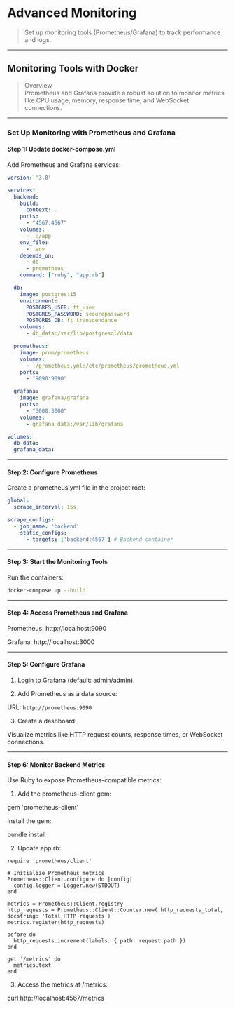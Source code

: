 
# Advanced Monitoring

>Set up monitoring tools (Prometheus/Grafana) to track performance and logs.

---

## Monitoring Tools with Docker

> Overview  
> Prometheus and Grafana provide a robust solution to monitor metrics like CPU usage, memory, response time, and WebSocket connections.


---

### Set Up Monitoring with Prometheus and Grafana

#### Step 1: Update docker-compose.yml

Add Prometheus and Grafana services:

```yaml
version: '3.8'

services:
  backend:
    build:
      context: .
    ports:
      - "4567:4567"
    volumes:
      - .:/app
    env_file:
      - .env
    depends_on:
      - db
      - prometheus
    command: ["ruby", "app.rb"]

  db:
    image: postgres:15
    environment:
      POSTGRES_USER: ft_user
      POSTGRES_PASSWORD: securepassword
      POSTGRES_DB: ft_transcendance
    volumes:
      - db_data:/var/lib/postgresql/data

  prometheus:
    image: prom/prometheus
    volumes:
      - ./prometheus.yml:/etc/prometheus/prometheus.yml
    ports:
      - "9090:9090"

  grafana:
    image: grafana/grafana
    ports:
      - "3000:3000"
    volumes:
      - grafana_data:/var/lib/grafana

volumes:
  db_data:
  grafana_data:
```

---

#### Step 2: Configure Prometheus

Create a prometheus.yml file in the project root:

```yaml
global:
  scrape_interval: 15s

scrape_configs:
  - job_name: 'backend'
    static_configs:
      - targets: ['backend:4567'] # Backend container
```

---

#### Step 3: Start the Monitoring Tools

Run the containers:

```bash
docker-compose up --build
```

---

#### Step 4: Access Prometheus and Grafana

Prometheus: http://localhost:9090

Grafana: http://localhost:3000


---

#### Step 5: Configure Grafana

1. Login to Grafana (default: admin/admin).

2. Add Prometheus as a data source:

URL: `http://prometheus:9090`


3. Create a dashboard:

Visualize metrics like HTTP request counts, response times, or WebSocket connections.


---

#### Step 6: Monitor Backend Metrics

Use Ruby to expose Prometheus-compatible metrics:

1. Add the prometheus-client gem:

gem 'prometheus-client'

Install the gem:

bundle install


2. Update app.rb:

```
require 'prometheus/client'

# Initialize Prometheus metrics
Prometheus::Client.configure do |config|
  config.logger = Logger.new(STDOUT)
end

metrics = Prometheus::Client.registry
http_requests = Prometheus::Client::Counter.new(:http_requests_total, docstring: 'Total HTTP requests')
metrics.register(http_requests)

before do
  http_requests.increment(labels: { path: request.path })
end

get '/metrics' do
  metrics.text
end
```

3. Access the metrics at /metrics:

curl http://localhost:4567/metrics

